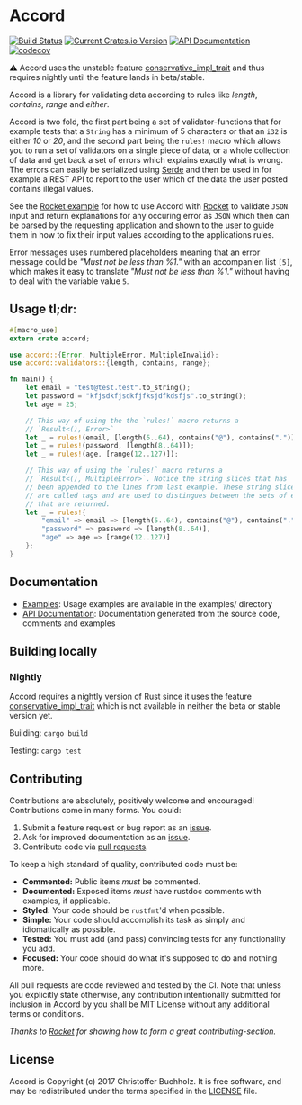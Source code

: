 # Accord

[![Build Status](https://travis-ci.org/ChrisBuchholz/accord.svg?branch=master)](https://travis-ci.org/ChrisBuchholz/accord)
[![Current Crates.io Version](https://img.shields.io/crates/v/accord.svg)](https://crates.io/crates/accord)
[![API Documentation](https://docs.rs/accord/badge.svg)](https://docs.rs/accord)
[![codecov](https://codecov.io/gh/ChrisBuchholz/accord/branch/master/graph/badge.svg)](https://codecov.io/gh/ChrisBuchholz/accord)

⚠️ Accord uses the unstable feature
[conservative_impl_trait] and thus requires nightly until the feature lands in beta/stable.

[contribute]: #Contributing
[conservative_impl_trait]: https://github.com/rust-lang/rfcs/blob/master/text/1522-conservative-impl-trait.md

Accord is a library for validating data according to rules like *length*, *contains*, *range* and *either*.

Accord is two fold, the first part being a set of validator-functions that
for example tests that a `String` has a minimum of 5 characters or that an `i32`
is either *10* or *20*, and the second part being the `rules!` macro which allows you
to run a set of validators on a single piece of data, or a whole collection of data
and get back a set of errors which explains exactly what is wrong. The errors can
easily be serialized using [Serde] and then be used in for example a REST API to
report to the user which of the data the user posted contains illegal values.

See the [Rocket example] for how to use Accord with [Rocket] to validate `JSON` input
and return explanations for any occuring error as `JSON` which then can be
parsed by the requesting application and shown to the user to guide them in
how to fix their input values according to the applications rules.

Error messages uses numbered placeholders meaning that an error message could
be *"Must not be less than %1."* with an accompanien list `[5]`, which makes
it easy to translate *"Must not be less than %1."* without having to deal with the
variable value `5`.

[Serde]: https://serde.rs
[Rocket]: https://rocket.rs
[Rocket example]: https://github.com/ChrisBuchholz/accord/tree/master/examples/rocket

## Usage tl;dr:

```rust
#[macro_use]
extern crate accord;

use accord::{Error, MultipleError, MultipleInvalid};
use accord::validators::{length, contains, range};

fn main() {
    let email = "test@test.test".to_string();
    let password = "kfjsdkfjsdkfjfksjdfkdsfjs".to_string();
    let age = 25;

    // This way of using the the `rules!` macro returns a
    // `Result<(), Error>`
    let _ = rules!(email, [length(5..64), contains("@"), contains(".")]);
    let _ = rules!(password, [length(8..64)]);
    let _ = rules!(age, [range(12..127)]);

    // This way of using the `rules!` macro returns a 
    // `Result<(), MultipleError>`. Notice the string slices that has
    // been appended to the lines from last example. These string slices
    // are called tags and are used to distingues between the sets of errors
    // that are returned. 
    let _ = rules!{
        "email" => email => [length(5..64), contains("@"), contains(".")],
        "password" => password => [length(8..64)],
        "age" => age => [range(12..127)]
    };
}
```

## Documentation

* [Examples]: Usage examples are available in the examples/ directory
* [API Documentation]: Documentation generated from the source code, comments and examples

[examples]: https://github.com/ChrisBuchholz/accord/tree/master/examples
[API Documentation]: https://docs.rs/accord

## Building locally

### Nightly

Accord requires a nightly version of Rust since it uses the feature
[conservative_impl_trait] which is not available in neither the
beta or stable version yet.

Building: `cargo build`

Testing: `cargo test`

## Contributing

Contributions are absolutely, positively welcome and encouraged! Contributions
come in many forms. You could:

1. Submit a feature request or bug report as an [issue][issues].
2. Ask for improved documentation as an [issue][issues].
3. Contribute code via [pull requests][pulls].

[issues]: https://github.com/ChrisBuchholz/accord/issues
[pulls]: https://github.com/ChrisBuchholz/accord/pulls

To keep a high standard of quality, contributed code must be:

  * **Commented:** Public items _must_ be commented.
  * **Documented:** Exposed items _must_ have rustdoc comments with
    examples, if applicable.
  * **Styled:** Your code should be `rustfmt`'d when possible.
  * **Simple:** Your code should accomplish its task as simply and
     idiomatically as possible.
  * **Tested:** You must add (and pass) convincing tests for any functionality you add.
  * **Focused:** Your code should do what it's supposed to do and nothing more.

All pull requests are code reviewed and tested by the CI. Note that unless you
explicitly state otherwise, any contribution intentionally submitted for
inclusion in Accord by you shall be MIT License without any additional terms or conditions.

*Thanks to [Rocket][rocket-contrib] for showing how to form a great contributing-section.*

[rocket-contrib]: https://github.com/SergioBenitez/Rocket/blob/master/README.md#contributing

## License

Accord is Copyright (c) 2017 Christoffer Buchholz. It is free software, and
may be redistributed under the terms specified in the [LICENSE] file.

[LICENSE]: /LICENSE

